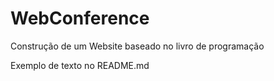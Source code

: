 # WebConference
Construção de um Website baseado no livro de programação

Exemplo de texto no README.md